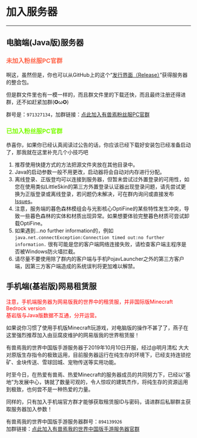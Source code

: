 # 加入服务器
------------
## 电脑端(Java版)服务器

### <font color="FF6347">未加入粉丝服PC官群</font>
啊这，虽然但是，你也可以从GitHub上的这个“[发行界面（Release）](https://github.com/ZoruaFox/YSY-Server/releases)”获得服务器的整合包。

但是群文件里也有一模一样的，而且群文件里的下载还快，而且最终注册还得进群，还不如赶紧加群(✪ω✪)

群号是：`971327134`，加群链接：[点此加入有兽焉粉丝服PC官群](https://jq.qq.com/?_wv=1027&k=EcPiJtYh)
### <font color="7CFC00">已加入粉丝服PC官群</font>
恭喜你，如果你已经认真阅读过公告的话，你应该已经下载好安装包已经准备启动了，那我就在这里补充几个小技巧吧</br>
1. 推荐使用快捷方式的方法把源文件夹放在其他目录中。
2. Java的启动参数一般不用更改，启动器将会自动对内存进行分配。
3. 离线登录、正版登均可以连接到服务器，但暂未尝试过外置登录的可用性，如您在使用类似LittleSkin的第三方外置登录认证器出现登录问题，请先尝试更换为正版登录或离线登录，若问题仍未解决，可在群内询问或直接发布[Issues](https://github.com/ZoruaFox/YSY-Server/issues)。
4. 注意，服务端的暮色森林模组会与光影核心OptiFine的某些特性发生冲突，导致一些暮色森林的实体和材质出现异常。如果想要体验完整暮色材质可尝试卸载OptiFine。
5. 如果遇到…no further information的，例如</br>
`java.net.connectException:Connection timed out:no further information.`
很有可能是您的客户端网络连接失败，请检查客户端主程序是否被Windows防火墙拦截。
6. 请尽量不要使用除了群内的客户端与手机PojavLauncher之外的第三方客户端，因第三方客户端造成的系统误判将更加难以解禁。

## 手机端(基岩版)网易租赁服
<font color="FF0000">注意，手机端服务器为网易版我的世界中的租赁服，并非国际版Minecraft Bedrock version</font></br>
<font color="FF0000">基岩版与Java版数据不互通，分开运营。</font>

如果说你习惯了使用手机版Minecraft玩游戏，对电脑版的操作不甚了了，燕子在这里强烈推荐加入由豆腐皮维护的网易版我的世界租赁服！

有兽焉我的世界中国版手游服务器于2019年10月10日开服，经过@明月清松 大大对原版生存指令的极致运用，目前服务器运行在纯生存的环境下，已经支持连锁挖矿、金块传送、雪球回城、宠物传送等实用功能。

时至今日，在热爱有兽焉、热爱Minecraft的服务器成员的共同努力下，已经以“基地”为发展中心，铸就了数量可观的，令人惊叹的建筑杰作，将纯生存的资源运用到极致，也何尝不是一种热爱的力量。

同样的，只有加入手机端官方群才能够获取租赁服ID与密码，请进群后私聊群主获取服务器加入参数！

有兽焉我的世界中国版手游服务器群号：`894139926`</br>加群链接：[点此加入有兽焉我的世界中国版手游服务器官群](https://jq.qq.com/?_wv=1027&k=T2IvVOqz)